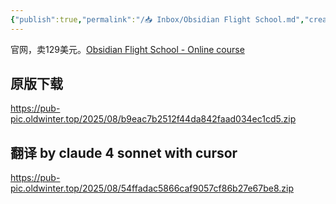 ```yaml
---
{"publish":true,"permalink":"/📥 Inbox/Obsidian Flight School.md","created":"2025-08-01","modified":"2025-08-01","cssclasses":""}
---
```



官网，卖129美元。[Obsidian Flight School - Online course](https://www.linkingyourthinking.com/obsidian-flight-school)

## 原版下载

https://pub-pic.oldwinter.top/2025/08/b9eac7b2512f44da842faad034ec1cd5.zip

## 翻译 by claude 4 sonnet with cursor

https://pub-pic.oldwinter.top/2025/08/54ffadac5866caf9057cf86b27e67be8.zip
